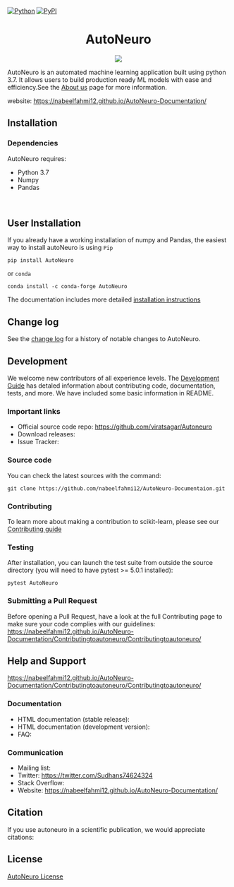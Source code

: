 [![Python](https://img.shields.io/pypi/pyversions/tensorflow.svg?style=plastic)](https://badge.fury.io/py/tensorflow) [![PyPI](https://badge.fury.io/py/tensorflow.svg)](https://badge.fury.io/py/tensorflow)

<h1> <center>AutoNeuro</center></h1>

<div align="center">
  <img src="https://2s7gjr373w3x22jf92z99mgm5w-wpengine.netdna-ssl.com/wp-content/uploads/2020/02/Qeexo_auto_ML.png">
</div>

AutoNeuro is an automated machine learning application built using python 3.7. It allows users to build production ready ML models with ease and efficiency.See the [About us](https://nabeelfahmi12.github.io/AutoNeuro-Documentation/GettingStarted/GettingStarted/) page for more information.

website: https://nabeelfahmi12.github.io/AutoNeuro-Documentation/


## Installation

### Dependencies

AutoNeuro requires:
* Python 3.7
* Numpy
* Pandas
<br>

## User Installation
If you already have a working installation of numpy and Pandas, the easiest way to install autoNeuro is using ```Pip```
```
pip install AutoNeuro
```
or ``` conda ```
```
conda install -c conda-forge AutoNeuro
```
The documentation includes more detailed [installation instructions](https://nabeelfahmi12.github.io/AutoNeuro-Documentation/GettingStarted/How%20to%20use/)

## Change log
See the [change log]() for a history of notable changes to AutoNeuro.

## Development
We welcome new contributors of all experience levels. The [Development Guide](https://nabeelfahmi12.github.io/AutoNeuro-Documentation/ForDevelopers/MethodsforModelbuilding/) has detaled information about contributing code, documentation, tests, and more. 
We have included some basic information in README.

### Important links
* Official source code repo: https://github.com/viratsagar/Autoneuro
* Download releases: 
* Issue Tracker:

### Source code
You can check the latest sources with the command:
```
git clone https://github.com/nabeelfahmi12/AutoNeuro-Documentaion.git
```
### Contributing
To learn more about making a contribution to scikit-learn, please see our
[Contributing guide](https://nabeelfahmi12.github.io/AutoNeuroDocumentation/Contributingtoautoneuro/Contributingtoautoneuro/)

### Testing
After installation, you can launch the test suite from outside the source directory (you will need to have pytest >= 5.0.1 installed):
```
pytest AutoNeuro
```
### Submitting a Pull Request
Before opening a Pull Request, have a look at the full Contributing page to make sure your code 
complies with our guidelines: https://nabeelfahmi12.github.io/AutoNeuro-Documentation/Contributingtoautoneuro/Contributingtoautoneuro/

## Help and Support
https://nabeelfahmi12.github.io/AutoNeuro-Documentation/Contributingtoautoneuro/Contributingtoautoneuro/

### Documentation
* HTML documentation (stable release):
* HTML documentation (development version):
* FAQ: 
### Communication
* Mailing list:
* Twitter: https://twitter.com/Sudhans74624324
* Stack Overflow: 
* Website: https://nabeelfahmi12.github.io/AutoNeuro-Documentation/

## Citation
If you use autoneuro in a scientific publication, we would appreciate citations: 

## License
[AutoNeuro License](https://nabeelfahmi12.github.io/AutoNeuroDocumentation/License)
